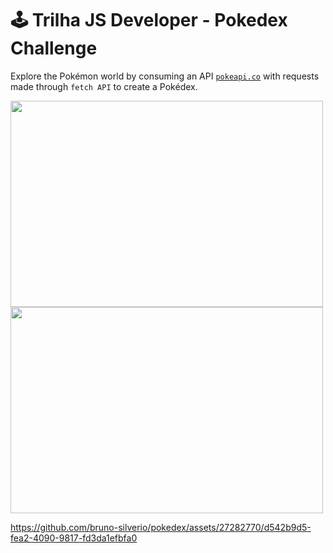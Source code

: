 # 🕹 Trilha JS Developer - Pokedex Challenge

Explore the Pokémon world by consuming an API [`pokeapi.co`](https://pokeapi.co/) with requests made through `fetch API` to create a Pokédex.

<img src="https://github.com/bruno-silverio/pokedex/assets/27282770/7c5c75e9-f37a-4ec6-ae79-99465a30fb33" width="500" height="330" align="center">

<img src="https://github.com/bruno-silverio/pokedex/assets/27282770/22e1fdc3-763c-440e-8312-938cb1850608" width="500" height="330" align="center">

https://github.com/bruno-silverio/pokedex/assets/27282770/d542b9d5-fea2-4090-9817-fd3da1efbfa0

